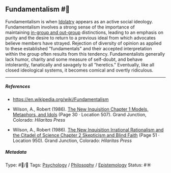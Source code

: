 ## Fundamentalism #🧠

Fundamentalism is when [Idolatry](Idolatry.md) appears as an active social ideology. Fundamentalism involves a strong sense of the importance of maintaining [in-group and out-group](In-group%20and%20out-group.md) distinctions, leading to an emphasis on purity and the desire to return to a previous ideal from which advocates believe members have strayed. Rejection of diversity of opinion as applied to these established "fundamentals" and their accepted interpretation within the group often results from this tendency. Fundamentalists generally lack humor, charity and some measure of self-doubt, and behave intolerantly, fanatically and savagely to all "heretics." Eventually, like all closed ideological systems, it becomes comical and overtly ridiculous.

---

##### References

* https://en.wikipedia.org/wiki/Fundamentalism

* Wilson, A., Robert (1986). [The New Inquisition Chapter 1 Models, Metaphors, and Idols](The%20New%20Inquisition%20Chapter%201%20Models,%20Metaphors,%20and%20Idols.md) (Page 30 · Location 507). Grand Junction, Colorado: *Hilaritas Press*

* Wilson, A., Robert (1986). [The New Inquisition Irrational Rationalism and the Citadel of Science Chapter 2 Skepticism and Blind Faith](The%20New%20Inquisition%20Irrational%20Rationalism%20and%20the%20Citadel%20of%20Science%20Chapter%202%20Skepticism%20and%20Blind%20Faith.md) (Page 51 · Location 950). Grand Junction, Colorado: *Hilaritas Press*

##### Metadata

Type: #🔵/🔵 
Tags: [Psychology](Psychology.md) / [Philosophy](Philosophy.md) / [Epistemology](Epistemology.md)
Status: #☀️ 
